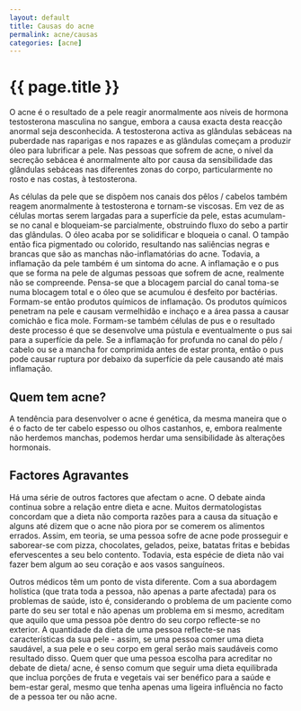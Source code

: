 ```yaml
---
layout: default
title: Causas do acne
permalink: acne/causas
categories: [acne]
---
```


# {{ page.title }}

O acne é o resultado de a pele reagir anormalmente aos níveis de hormona testosterona masculina no sangue, embora a causa exacta desta reacção anormal seja desconhecida. A testosterona activa as glândulas sebáceas na puberdade nas raparigas e nos rapazes e as glândulas começam a produzir óleo para lubrificar a pele. Nas pessoas que sofrem de acne, o nível da secreção sebácea é anormalmente alto por causa da sensibilidade das glândulas sebáceas nas diferentes zonas do corpo, particularmente no rosto e nas costas, à testosterona.

As células da pele que se dispõem nos canais dos pêlos / cabelos também reagem anormalmente à testosterona e tornam-se viscosas. Em vez de as células mortas serem largadas para a superfície da pele, estas acumulam-se no canal e bloqueiam-se parcialmente, obstruindo fluxo do sebo a partir das glândulas. O óleo acaba por se solidificar e bloqueia o canal. O tampão então fica pigmentado ou colorido, resultando nas saliências negras e brancas que são as manchas não-inflamatórias do acne.
Todavia, a inflamação da pele também é um sintoma do acne. A inflamação e o pus que se forma na pele de algumas pessoas que sofrem de acne, realmente não se compreende. Pensa-se que a blocagem parcial do canal toma-se numa blocagem total e o óleo que se acumulou é desfeito por bactérias. Formam-se então produtos químicos de inflamação. Os produtos químicos penetram na pele e causam vermelhidão e inchaço e a área passa a causar comichão e fica mole. Formam-se também células de pus e o resultado deste processo é que se desenvolve uma pústula e eventualmente o pus sai para a superfície da pele. Se a inflamação for profunda no canal do pêlo / cabelo ou se a mancha for comprimida antes de estar pronta, então o pus pode causar ruptura por debaixo da superfície da pele causando até mais inflamação.

## Quem tem acne?

A tendência para desenvolver o acne é genética, da mesma maneira que o é o facto de ter cabelo espesso ou olhos castanhos, e, embora realmente não herdemos manchas, podemos herdar uma sensibilidade às alterações hormonais.

## Factores Agravantes

Há uma série de outros factores que afectam o acne. O debate ainda continua sobre a relação entre dieta e acne. Muitos dermatologistas concordam que a dieta não comporta razões para a causa da situação e alguns até dizem que o acne não piora por se comerem os alimentos errados. Assim, em teoria, se uma pessoa sofre de acne pode prosseguir e saborear-se com pizza, chocolates, gelados, peixe, batatas fritas e bebidas efervescentes a seu belo contento. Todavia, esta espécie de dieta não vai fazer bem algum ao seu coração e aos vasos sanguíneos.

Outros médicos têm um ponto de vista diferente. Com a sua abordagem holística (que trata toda a pessoa, não apenas a parte afectada) para os problemas de saúde, isto é, considerando o problema de um paciente como parte do seu ser total e não apenas um problema em si mesmo, acreditam que aquilo que uma pessoa põe dentro do seu corpo reflecte-se no exterior. A quantidade da dieta de uma pessoa reflecte-se nas características da sua pele - assim, se uma pessoa comer uma dieta saudável, a sua pele e o seu corpo em geral serão mais saudáveis como resultado disso.
Quem quer que uma pessoa escolha para acreditar no debate de dieta/ acne, é senso comum que seguir uma dieta equilibrada que inclua porções de fruta e vegetais vai ser benéfico para a saúde e bem-estar geral, mesmo que tenha apenas uma ligeira influência no facto de a pessoa ter ou não acne.
